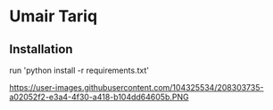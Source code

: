 # Umair Tariq

## Installation
run 'python install -r requirements.txt'


https://user-images.githubusercontent.com/104325534/208303735-a02052f2-e3a4-4f30-a418-b104dd64605b.PNG
